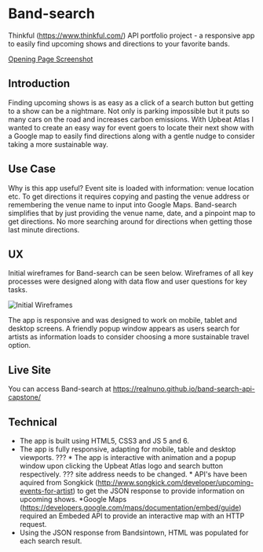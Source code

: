 # Band-search
Thinkful (https://www.thinkful.com/) API portfolio project - a responsive app to easily find upcoming shows and directions to your favorite bands.

[Opening Page Screenshot](https://github.com/realnuno/band-search-api-capstone/blob/master/images/band-search-screen-shot.png)


## Introduction
Finding upcoming shows is as easy as a click of a search button but getting to a show can be a nightmare. Not only is parking impossible but it puts so many cars on the road and increases carbon emissions. With Upbeat Atlas I wanted to create an easy way for event goers to locate their next show with a Google map to easily find directions along with a gentle nudge to consider taking a more sustainable way.


## Use Case
Why is this app useful? Event site is loaded with information: venue location etc. To get directions it requires copying and pasting the venue address or remembering the venue name to input into Google Maps. Band-search simplifies that by just providing the venue name, date, and a pinpoint map to get directions. No more searching around for directions when getting those last minute directions.

## UX

Initial wireframes for Band-search can be seen below. Wireframes of all key processes were designed along with data flow and user questions for key tasks.

![Initial Wireframes](https://github.com/LeahBorns/upbeat-atlas-artist-finder-songkick-api-capstone/blob/master/github-images/user-flow-wire-frame-thinkful.jpg)

The app is responsive and was designed to work on mobile, tablet and desktop screens. A friendly popup window appears as users search for artists as information loads to consider choosing a more sustainable travel option.

## Live Site
You can access Band-search at https://realnuno.github.io/band-search-api-capstone/

## Technical
* The app is built using HTML5, CSS3 and JS 5 and 6.
* The app is fully responsive, adapting for mobile, table and desktop viewports.
??? * The app is interactive with animation and a popup window upon clicking the Upbeat Atlas logo and search button respectively.
??? site address needs to be changed. * API's have been aquired from Songkick (http://www.songkick.com/developer/upcoming-events-for-artist) to get the JSON response to provide information on upcoming shows.
*Google Maps (https://developers.google.com/maps/documentation/embed/guide) required an Embeded API to provide an interactive map with an HTTP request.
* Using the JSON response from Bandsintown, HTML was populated for each search result.
